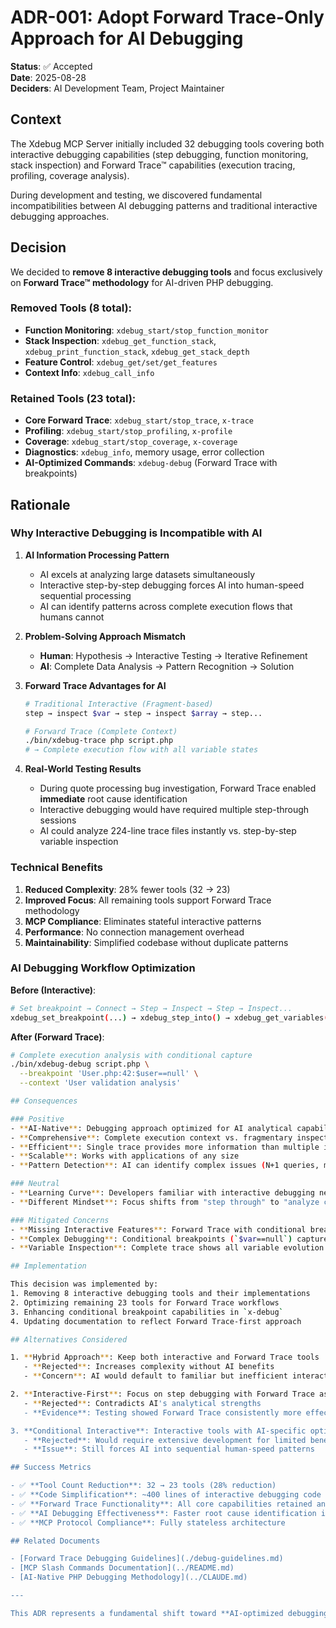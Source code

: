 # ADR-001: Adopt Forward Trace-Only Approach for AI Debugging

**Status**: ✅ Accepted  
**Date**: 2025-08-28  
**Deciders**: AI Development Team, Project Maintainer

## Context

The Xdebug MCP Server initially included 32 debugging tools covering both interactive debugging capabilities (step debugging, function monitoring, stack inspection) and Forward Trace™ capabilities (execution tracing, profiling, coverage analysis).

During development and testing, we discovered fundamental incompatibilities between AI debugging patterns and traditional interactive debugging approaches.

## Decision

We decided to **remove 8 interactive debugging tools** and focus exclusively on **Forward Trace™ methodology** for AI-driven PHP debugging.

### Removed Tools (8 total):
- **Function Monitoring**: `xdebug_start/stop_function_monitor`
- **Stack Inspection**: `xdebug_get_function_stack`, `xdebug_print_function_stack`, `xdebug_get_stack_depth`  
- **Feature Control**: `xdebug_get/set/get_features`
- **Context Info**: `xdebug_call_info`

### Retained Tools (23 total):
- **Core Forward Trace**: `xdebug_start/stop_trace`, `x-trace`
- **Profiling**: `xdebug_start/stop_profiling`, `x-profile`
- **Coverage**: `xdebug_start/stop_coverage`, `x-coverage`
- **Diagnostics**: `xdebug_info`, memory usage, error collection
- **AI-Optimized Commands**: `xdebug-debug` (Forward Trace with breakpoints)
## Rationale

### Why Interactive Debugging is Incompatible with AI

1. **AI Information Processing Pattern**
   - AI excels at analyzing large datasets simultaneously
   - Interactive step-by-step debugging forces AI into human-speed sequential processing
   - AI can identify patterns across complete execution flows that humans cannot

2. **Problem-Solving Approach Mismatch**
   - **Human**: Hypothesis → Interactive Testing → Iterative Refinement
   - **AI**: Complete Data Analysis → Pattern Recognition → Solution

3. **Forward Trace Advantages for AI**
   ```bash
   # Traditional Interactive (Fragment-based)
   step → inspect $var → step → inspect $array → step...
   
   # Forward Trace (Complete Context)
   ./bin/xdebug-trace php script.php
   # → Complete execution flow with all variable states
   ```

4. **Real-World Testing Results**
   - During quote processing bug investigation, Forward Trace enabled **immediate** root cause identification
   - Interactive debugging would have required multiple step-through sessions
   - AI could analyze 224-line trace files instantly vs. step-by-step variable inspection

### Technical Benefits

1. **Reduced Complexity**: 28% fewer tools (32 → 23)
2. **Improved Focus**: All remaining tools support Forward Trace methodology
3. **MCP Compliance**: Eliminates stateful interactive patterns
4. **Performance**: No connection management overhead
5. **Maintainability**: Simplified codebase without duplicate patterns

### AI Debugging Workflow Optimization

**Before (Interactive)**:
```bash
# Set breakpoint → Connect → Step → Inspect → Step → Inspect...
xdebug_set_breakpoint(...) → xdebug_step_into() → xdebug_get_variables()
```

**After (Forward Trace)**:
```bash
# Complete execution analysis with conditional capture
./bin/xdebug-debug script.php \
  --breakpoint 'User.php:42:$user==null' \
  --context 'User validation analysis'

## Consequences

### Positive
- **AI-Native**: Debugging approach optimized for AI analytical capabilities
- **Comprehensive**: Complete execution context vs. fragmentary inspection
- **Efficient**: Single trace provides more information than multiple interactive sessions
- **Scalable**: Works with applications of any size
- **Pattern Detection**: AI can identify complex issues (N+1 queries, memory leaks, recursion)

### Neutral
- **Learning Curve**: Developers familiar with interactive debugging need to adapt
- **Different Mindset**: Focus shifts from "step through" to "analyze complete flow"

### Mitigated Concerns
- **Missing Interactive Features**: Forward Trace with conditional breakpoints provides equivalent functionality
- **Complex Debugging**: Conditional breakpoints (`$var==null`) capture specific problem states
- **Variable Inspection**: Complete trace shows all variable evolution

## Implementation

This decision was implemented by:
1. Removing 8 interactive debugging tools and their implementations
2. Optimizing remaining 23 tools for Forward Trace workflows
3. Enhancing conditional breakpoint capabilities in `x-debug`
4. Updating documentation to reflect Forward Trace-first approach

## Alternatives Considered

1. **Hybrid Approach**: Keep both interactive and Forward Trace tools
   - **Rejected**: Increases complexity without AI benefits
   - **Concern**: AI would default to familiar but inefficient interactive patterns

2. **Interactive-First**: Focus on step debugging with Forward Trace as secondary
   - **Rejected**: Contradicts AI's analytical strengths
   - **Evidence**: Testing showed Forward Trace consistently more effective

3. **Conditional Interactive**: Interactive tools with AI-specific optimizations
   - **Rejected**: Would require extensive development for limited benefit
   - **Issue**: Still forces AI into sequential human-speed patterns

## Success Metrics

- ✅ **Tool Count Reduction**: 32 → 23 tools (28% reduction)
- ✅ **Code Simplification**: ~400 lines of interactive debugging code removed
- ✅ **Forward Trace Functionality**: All core capabilities retained and enhanced
- ✅ **AI Debugging Effectiveness**: Faster root cause identification in real testing
- ✅ **MCP Protocol Compliance**: Fully stateless architecture

## Related Documents

- [Forward Trace Debugging Guidelines](./debug-guidelines.md)
- [MCP Slash Commands Documentation](../README.md)
- [AI-Native PHP Debugging Methodology](../CLAUDE.md)

---

This ADR represents a fundamental shift toward **AI-optimized debugging methodology**, prioritizing comprehensive analysis over interactive exploration.